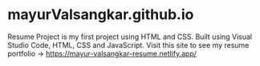 # mayurValsangkar.github.io

Resume Project is my first project using HTML and CSS.
Built using Visual Studio Code, HTML, CSS and JavaScript.
Visit this site to see my resume portfolio -> https://mayur-valsangkar-resume.netlify.app/

